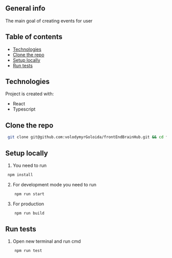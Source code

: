 ## General info

The main goal of creating events for user

## Table of contents

- [Technologies](#technologies)
- [Clone the repo](#clone-the-repo)
- [Setup locally](#setup-locally)
- [Run tests](#run-tests)

## Technologies

Project is created with:

- React
- Typescript

## Clone the repo

```sh
 git clone git@github.com:volodymyrGoloida/frontEndBrainHub.git && cd frontEndBrainHub
```

## Setup locally

1. You need to run

```sh
 npm install

```

2. For development mode you need to run

```sh
    npm run start
```

3. For production

```sh
    npm run build
```

## Run tests

1. Open new terminal and run cmd

```sh
    npm run test
```
